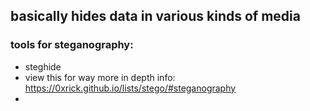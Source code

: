 ## basically hides data in various kinds of media

### tools for steganography:
- steghide
- view this for way more in depth info: https://0xrick.github.io/lists/stego/#steganography 
- 